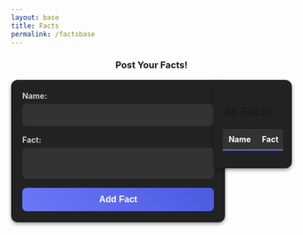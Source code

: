 ```yaml
---
layout: base
title: Facts
permalink: /factsbase
---
```



<h3 style="text-align: center;">Post Your Facts!</h3>


<style>
/* General Styling for Posting Layout */
main {
    display: flex;
    flex-wrap: wrap; /* Allow wrapping for smaller screens */
    gap: 20px;
    justify-content: center; /* Center content horizontally */
    align-items: flex-start; /* Align items at the top */
}

form {
    background: #222; /* Dark gray card */
    padding: 20px;
    border-radius: 12px;
    box-shadow: 0px 3px 6px rgba(0, 0, 0, 0.4);
    width: 100%;
    max-width: 500px;
    flex: 1; /* Allow the form to grow/shrink within the layout */
}

form label {
    display: block;
    font-weight: bold;
    font-size: 14px;
    color: #ccc;
    margin-bottom: 6px;
}

form textarea,
form input[type="text"] {
    width: 100%;
    padding: 12px;
    margin-bottom: 16px;
    border: none;
    border-radius: 8px;
    background: #333;
    color: #fff;
    font-size: 14px;
    resize: none;
    transition: border 0.3s ease;
}

form textarea:focus,
form input[type="text"]:focus {
    border: 2px solid #6b78f7;
    outline: none;
}

form button {
    width: 100%;
    background: linear-gradient(45deg, #6b78f7, #4c5ae1);
    border: none;
    padding: 12px;
    border-radius: 8px;
    color: #fff;
    font-weight: bold;
    font-size: 16px;
    cursor: pointer;
    transition: background 0.3s ease;
}

form button:hover {
    background: linear-gradient(45deg, #4c5ae1, #5e63b8);
}

/* Styling for the Table */
section#fact-table {
    flex: 1; /* Allow the table section to grow/shrink within the layout */
    max-width: 500px;
    background: #222;
    padding: 16px;
    border-radius: 12px;
    box-shadow: 0px 3px 6px rgba(0, 0, 0, 0.4);
    overflow-x: auto; /* Add horizontal scrolling for smaller screens */
}

table {
    width: 100%;
    border-collapse: collapse;
}

thead {
    background: #333;
}

thead th {
    font-size: 14px;
    font-weight: bold;
    color: #fff;
    padding: 10px;
    text-align: left;
    border-bottom: 2px solid #6b78f7;
}

tbody td {
    font-size: 14px;
    color: #ddd;
    padding: 10px;
    border-bottom: 1px solid #444;
}

tbody tr:hover {
    background: #333;
}

tbody button {
    background: #6b78f7;
    color: #fff;
    border: none;
    padding: 6px 12px;
    border-radius: 6px;
    cursor: pointer;
    transition: background 0.3s ease;
}

tbody button:hover {
    background: #4c5ae1;
}

/* Responsive Design */
@media (max-width: 768px) {
    main {
        flex-direction: column; /* Stack form and table vertically */
    }

    form,
    section#fact-table {
        width: 100%;
    }
}
</style>


<main>
    <section id="fact-form">
        <form id="add-fact-form">
            <label for="name">Name:</label>
            <input type="text" id="name" name="name" required>
            <label for="fact">Fact:</label>
            <textarea id="fact" name="fact" required></textarea>
            <button type="submit">Add Fact</button>
        </form>
    </section>
    <section id="fact-edit-form" style="display: none;">
        <h2>Edit Fact</h2>
        <form id="edit-fact-form">
            <label for="edit-name">Name:</label>
            <input type="text" id="edit-name" name="name" required>
            <label for="edit-fact">Fact:</label>
            <textarea id="edit-fact" name="fact" required></textarea>
            <button type="submit">Update Fact</button>
            <button type="button" onclick="cancelEdit()">Cancel</button>
        </form>
    </section>
    <section id="fact-table">
        <h2>All Facts</h2>
        <table>
            <thead>
                <tr>
                    <th>Name</th>
                    <th>Fact</th>
                    <th>Actions</th>
                </tr>
            </thead>
            <tbody id="facts-body">
                <!-- Facts will be dynamically added here -->
            </tbody>
        </table>
    </section>
</main>

<script type ="module">
    import { pythonURI, fetchOptions } from "{{site.baseurl}}/assets/js/api/config.js";
    async function checkAuthorization() {
        try {
            const response = await fetch(`${pythonURI}/api/id`, fetchOptions);

            if (response.status === 401) {
                window.location.href = "{{site.baseurl}}/login";
            } else if (response.ok) {
                const contentElements = document.querySelectorAll('.content');
                contentElements.forEach(element => {
                    element.style.display = "block";
                });
            }
        } catch (error) {
            console.error("Authorization check failed:", error);
            window.location.href = "{{site.baseurl}}/login";
        }
    }

    checkAuthorization();

    const API_URL = 'http://studybuddy.stu.nighthawkcodingsociety.com/api/userfacts';
        // Fetch and display quotes
    document.addEventListener('DOMContentLoaded', init);

    async function fetchFacts() {
        const response = await fetch(API_URL);
        const facts = await response.json();
        const factsBody = document.getElementById('facts-body');
        factsBody.innerHTML = '';
        facts.forEach((fact) => {
            const row = document.createElement('tr');
            row.innerHTML = `
                <td>${fact.id}</td>
                <td>${fact.name}</td>
                <td>${fact.fact}</td>
                <td>
                    <button class="edit-button" data-id="${fact.id}" data-name="${fact.name}" data-fact="${fact.fact}">Edit</button>
                    <button class="delete-button" data-id="${fact.id}">Delete</button>
                </td>
            `;
            factsBody.appendChild(row);
        });

        // Add event listeners after facts are displayed
        const editButtons = document.querySelectorAll('.edit-button');
        editButtons.forEach(button => {
            button.addEventListener('click', (e) => {
                const { id, name, fact } = e.target.dataset;
                editFact(id, name, fact);
            });
        });

        const deleteButtons = document.querySelectorAll('.delete-button');
        deleteButtons.forEach(button => {
            button.addEventListener('click', (e) => {
                const id = e.target.dataset.id;
                deleteFact(id);
            });
        });
    }
    // Add a new quote
    async function addFact(event) {
        event.preventDefault();
        const name = document.getElementById('name').value;
        const fact = document.getElementById('fact').value;
        const response = await fetch(API_URL, {
            method: 'POST',
            headers: {
                'Content-Type': 'application/json',
            },
            body: JSON.stringify({ name, fact}),
        });
        if (response.ok) {
            alert('Fact added successfully!');
            fetchFacts();
            document.getElementById('add-fact-form').reset();
        } else {
            alert('Failed to add fact.');
        }
    }
    // Function to handle deleting a quote
    async function deleteFact(id) {
        const response = await fetch(`${API_URL}/${id}`, {
            method: 'DELETE',
        });
    if (response.ok) {
            alert('Fact deleted successfully!');
            fetchFacts();
        } else {
            alert('Fact to delete fact.');
        }
    }
    // Function to handle editing a quote
    function editFact(id, currentName, currentFact) {
        // Show the edit form
        document.getElementById('fact-edit-form').style.display = 'block';
        document.getElementById('fact-form').style.display = 'none'; // Hide the Add form
        // Pre-fill the form with existing quote data
        document.getElementById('edit-name').value = currentName;
        document.getElementById('edit-fact').value = currentFact;
        // Change form submission to update quote
        const form = document.getElementById('edit-fact-form');
        form.onsubmit = async function(event) {
            event.preventDefault();
            const name = document.getElementById('edit-name').value;
            const fact = document.getElementById('edit-fact').value;
            // Send PUT request for updating the quote
            const response = await fetch(`${API_URL}/${id}`, {
                method: 'PUT',
                headers: {
                    'Content-Type': 'application/json',
                },
                body: JSON.stringify({ name, fact}),
            });
            if (response.ok) {
                alert('Fact updated successfully!');
                fetchFact();
                cancelEdit(); // Cancel the editing view
            } else {
                alert('Failed to update fact.');
            }
        };
    }
        // Cancel editing and reset to Add form
    function cancelEdit() {
        document.getElementById('fact-edit-form').style.display = 'none';
        document.getElementById('fact-form').style.display = 'block';
        document.getElementById('edit-fact-form').reset();
    }
        // Initialize the app
    function init() {
        document.getElementById('add-fact-form').addEventListener('submit', addFact);
        fetchFacts();
    }
    document.addEventListener('DOMContentLoaded', init);
</script>
